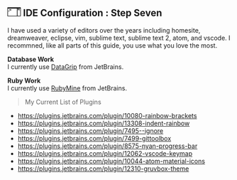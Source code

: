 ## <img src="https://raw.githubusercontent.com/chrishough/my-configurations/master/graphics/documentation/readmes/ide.svg" height="20"> IDE Configuration : Step Seven

I have used a variety of editors over the years including homesite, dreamweaver, eclipse, vim, sublime text, sublime 
text 2, atom, and vscode. I recommned, like all parts of this guide, you use what you love the most.

**Database Work**  
I currently use [DataGrip](https://www.jetbrains.com/datagrip/) from JetBrains.

**Ruby Work**  
I currently use [RubyMine](https://www.jetbrains.com/ruby/) from JetBrains.

> My Current List of Plugins

* https://plugins.jetbrains.com/plugin/10080-rainbow-brackets  
* https://plugins.jetbrains.com/plugin/13308-indent-rainbow  
* https://plugins.jetbrains.com/plugin/7495--ignore   
* https://plugins.jetbrains.com/plugin/7499-gittoolbox   
* https://plugins.jetbrains.com/plugin/8575-nyan-progress-bar   
* https://plugins.jetbrains.com/plugin/12062-vscode-keymap   
* https://plugins.jetbrains.com/plugin/10044-atom-material-icons  
* https://plugins.jetbrains.com/plugin/12310-gruvbox-theme  



